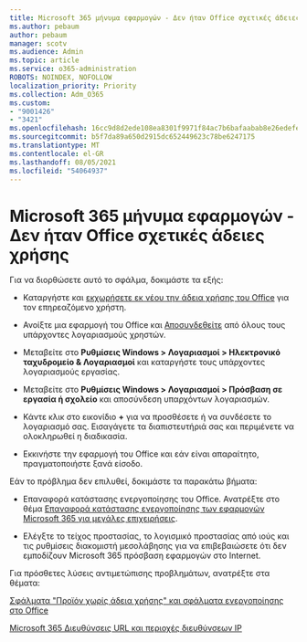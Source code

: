 ```yaml
---
title: Microsoft 365 μήνυμα εφαρμογών - Δεν ήταν Office σχετικές άδειες χρήσης
ms.author: pebaum
author: pebaum
manager: scotv
ms.audience: Admin
ms.topic: article
ms.service: o365-administration
ROBOTS: NOINDEX, NOFOLLOW
localization_priority: Priority
ms.collection: Adm_O365
ms.custom:
- "9001426"
- "3421"
ms.openlocfilehash: 16cc9d8d2ede108ea8301f9971f84ac7b6bafaabab8e26edefe15acf66783339
ms.sourcegitcommit: b5f7da89a650d2915dc652449623c78be6247175
ms.translationtype: MT
ms.contentlocale: el-GR
ms.lasthandoff: 08/05/2021
ms.locfileid: "54064937"
---
```

# <a name="microsoft-365-apps-message---couldnt-find-office-licenses-associated"></a>Microsoft 365 μήνυμα εφαρμογών - Δεν ήταν Office σχετικές άδειες χρήσης

Για να διορθώσετε αυτό το σφάλμα, δοκιμάστε τα εξής:

- Καταργήστε και [εκχωρήσετε εκ νέου την άδεια χρήσης του Office](https://docs.microsoft.com/microsoft-365/admin/manage/assign-licenses-to-users) για τον επηρεαζόμενο χρήστη.

- Ανοίξτε μια εφαρμογή του Office και [Αποσυνδεθείτε](https://support.office.com/article/sign-out-of-office-5a20dc11-47e9-4b6f-945d-478cb6d92071) από όλους τους υπάρχοντες λογαριασμούς χρηστών.

- Μεταβείτε στο **Ρυθμίσεις Windows > Λογαριασμοί > Ηλεκτρονικό ταχυδρομείο & Λογαριασμοί** και καταργήστε τους υπάρχοντες λογαριασμούς εργασίας.

- Μεταβείτε στο **Ρυθμίσεις Windows > Λογαριασμοί > Πρόσβαση σε εργασία ή σχολείο** και αποσύνδεση υπαρχόντων λογαριασμών.

- Κάντε κλικ στο εικονίδιο **+** για να προσθέσετε ή να συνδέσετε το λογαριασμό σας. Εισαγάγετε τα διαπιστευτήριά σας και περιμένετε να ολοκληρωθεί η διαδικασία.

- Εκκινήστε την εφαρμογή του Office και εάν είναι απαραίτητο, πραγματοποιήστε ξανά είσοδο.

Εάν το πρόβλημα δεν επιλυθεί, δοκιμάστε τα παρακάτω βήματα:

- Επαναφορά κατάστασης ενεργοποίησης του Office. Ανατρέξτε στο θέμα [Επαναφορά κατάστασης ενεργοποίησης των εφαρμογών Microsoft 365 για μεγάλες επιχειρήσεις](https://docs.microsoft.com/office365/troubleshoot/activation/reset-office-365-proplus-activation-state).

- Ελέγξτε το τείχος προστασίας, το λογισμικό προστασίας από ιούς και τις ρυθμίσεις διακομιστή μεσολάβησης για να επιβεβαιώσετε ότι δεν εμποδίζουν Microsoft 365 πρόσβαση εφαρμογών στο Internet. 

Για πρόσθετες λύσεις αντιμετώπισης προβλημάτων, ανατρέξτε στα θέματα:

[Σφάλματα "Προϊόν χωρίς άδεια χρήσης" και σφάλματα ενεργοποίησης στο Office](https://support.office.com/Article/0d23d3c0-c19c-4b2f-9845-5344fedc4380?wt.mc_id=Alchemy_ClientDIA)

[Microsoft 365 Διευθύνσεις URL και περιοχές διευθύνσεων IP](https://docs.microsoft.com/office365/enterprise/urls-and-ip-address-ranges)
